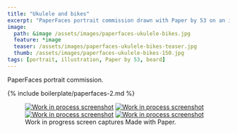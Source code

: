 ```yaml
---
title: "Ukulele and bikes"
excerpt: "PaperFaces portrait commission drawn with Paper by 53 on an iPad."
image: 
  path: &image /assets/images/paperfaces-ukulele-bikes.jpg 
  feature: *image
  teaser: /assets/images/paperfaces-ukulele-bikes-teaser.jpg
  thumb: /assets/images/paperfaces-ukulele-bikes-150.jpg
tags: [portrait, illustration, Paper by 53, beard]
---
```


PaperFaces portrait commission.

{% include boilerplate/paperfaces-2.md %}

<figure class="third">
	<a href="{{ site.url }}/assets/images/paperfaces-ukulele-bikes-process-1-lg.jpg"><img src="{{ site.url }}/assets/images/paperfaces-ukulele-bikes-process-1-600.jpg" alt="Work in process screenshot"></a>
	<a href="{{ site.url }}/assets/images/paperfaces-ukulele-bikes-process-2-lg.jpg"><img src="{{ site.url }}/assets/images/paperfaces-ukulele-bikes-process-2-600.jpg" alt="Work in process screenshot"></a>
	<a href="{{ site.url }}/assets/images/paperfaces-ukulele-bikes-process-3-lg.jpg"><img src="{{ site.url }}/assets/images/paperfaces-ukulele-bikes-process-3-600.jpg" alt="Work in process screenshot"></a>
  <a href="{{ site.url }}/assets/images/paperfaces-ukulele-bikes-process-4-lg.jpg"><img src="{{ site.url }}/assets/images/paperfaces-ukulele-bikes-process-4-600.jpg" alt="Work in process screenshot"></a>
	<figcaption>Work in progress screen captures Made with Paper.</figcaption>
</figure>
